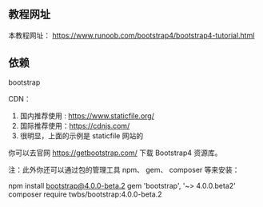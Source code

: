 # 
## 教程网址
本教程网址： https://www.runoob.com/bootstrap4/bootstrap4-tutorial.html
## 依赖
bootstrap

CDN：

<!-- 新 Bootstrap4 核心 CSS 文件 -->
<link rel="stylesheet" href="https://cdn.staticfile.org/twitter-bootstrap/4.3.1/css/bootstrap.min.css">
 
<!-- jQuery文件。务必在bootstrap.min.js 之前引入 -->
<script src="https://cdn.staticfile.org/jquery/3.2.1/jquery.min.js"></script>
 
<!-- bootstrap.bundle.min.js 用于弹窗、提示、下拉菜单，包含了 popper.min.js -->
<script src="https://cdn.staticfile.org/popper.js/1.15.0/umd/popper.min.js"></script>
 <!-- 注意：popper.min.js 用于设置弹窗、提示、下拉菜单，目前 bootstrap.bundle.min.js 已经包含了 popper.min.js。 -->

<!-- 最新的 Bootstrap4 核心 JavaScript 文件 -->
<script src="https://cdn.staticfile.org/twitter-bootstrap/4.3.1/js/bootstrap.min.js"></script>

1. 国内推荐使用 : https://www.staticfile.org/
1. 国际推荐使用：https://cdnjs.com/
1. 很明显，上面的示例是 staticfile 网站的

你可以去官网 https://getbootstrap.com/ 下载 Bootstrap4 资源库。

注：此外你还可以通过包的管理工具 npm、 gem、 composer 等来安装：

npm install bootstrap@4.0.0-beta.2
gem 'bootstrap', '~> 4.0.0.beta2'
composer require twbs/bootstrap:4.0.0-beta.2